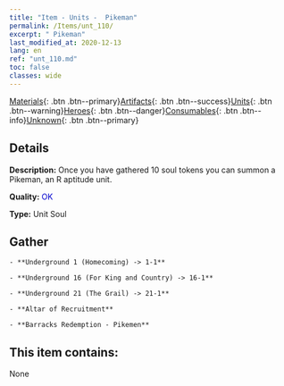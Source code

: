 ```yaml
---
title: "Item - Units -  Pikeman"
permalink: /Items/unt_110/
excerpt: " Pikeman"
last_modified_at: 2020-12-13
lang: en
ref: "unt_110.md"
toc: false
classes: wide
---
```

 [Materials](/Items/){: .btn .btn--primary}[Artifacts](/Items/Artifacts/){: .btn .btn--success}[Units](/Items/Units/){: .btn .btn--warning}[Heroes](/Items/Heroes/){: .btn .btn--danger}[Consumables](/Items/Consumables/){: .btn .btn--info}[Unknown](/Items/Unknown/){: .btn .btn--primary}

## Details
 **Description:** Once you have gathered 10 soul tokens you can summon a Pikeman, an R aptitude unit.

 **Quality:** <span style="color: #0000CD">OK</span>

 **Type:** Unit Soul

## Gather

    - **Underground 1 (Homecoming) -> 1-1** 

    - **Underground 16 (For King and Country) -> 16-1** 

    - **Underground 21 (The Grail) -> 21-1** 

    - **Altar of Recruitment** 

    - **Barracks Redemption - Pikemen** 



## This item contains:

  None

